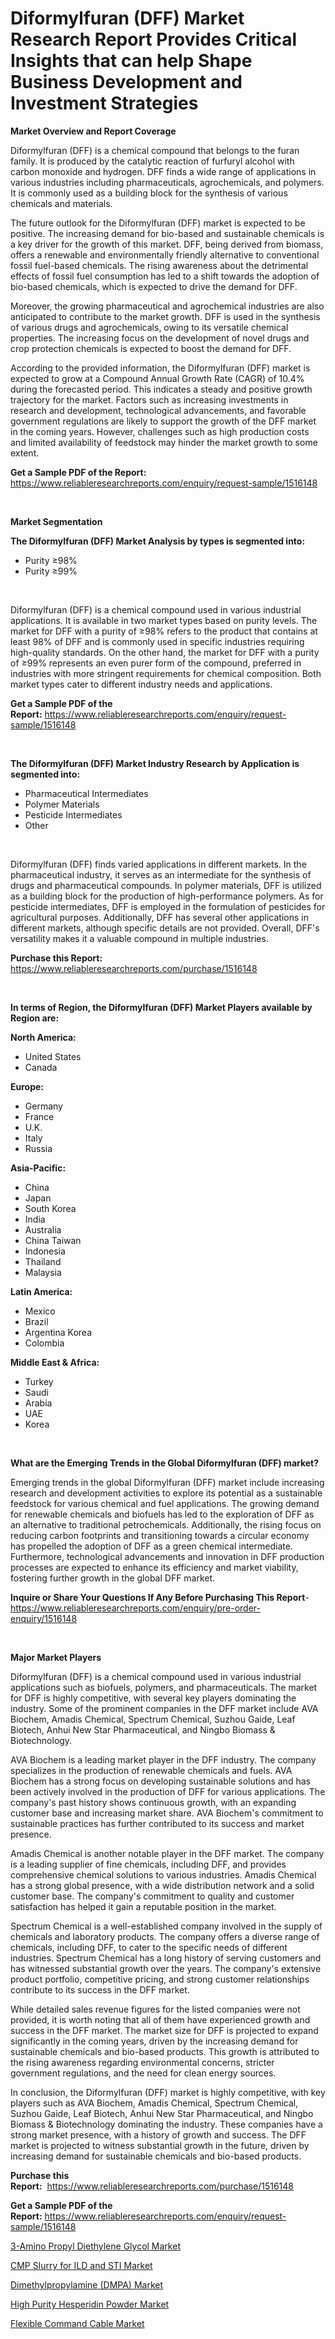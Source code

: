 <p><h1>Diformylfuran (DFF) Market Research Report Provides Critical Insights that can help Shape Business Development and Investment Strategies</h1></p><p><strong>Market Overview and Report Coverage</strong></p>
<p><p>Diformylfuran (DFF) is a chemical compound that belongs to the furan family. It is produced by the catalytic reaction of furfuryl alcohol with carbon monoxide and hydrogen. DFF finds a wide range of applications in various industries including pharmaceuticals, agrochemicals, and polymers. It is commonly used as a building block for the synthesis of various chemicals and materials.</p><p>The future outlook for the Diformylfuran (DFF) market is expected to be positive. The increasing demand for bio-based and sustainable chemicals is a key driver for the growth of this market. DFF, being derived from biomass, offers a renewable and environmentally friendly alternative to conventional fossil fuel-based chemicals. The rising awareness about the detrimental effects of fossil fuel consumption has led to a shift towards the adoption of bio-based chemicals, which is expected to drive the demand for DFF.</p><p>Moreover, the growing pharmaceutical and agrochemical industries are also anticipated to contribute to the market growth. DFF is used in the synthesis of various drugs and agrochemicals, owing to its versatile chemical properties. The increasing focus on the development of novel drugs and crop protection chemicals is expected to boost the demand for DFF.</p><p>According to the provided information, the Diformylfuran (DFF) market is expected to grow at a Compound Annual Growth Rate (CAGR) of 10.4% during the forecasted period. This indicates a steady and positive growth trajectory for the market. Factors such as increasing investments in research and development, technological advancements, and favorable government regulations are likely to support the growth of the DFF market in the coming years. However, challenges such as high production costs and limited availability of feedstock may hinder the market growth to some extent.</p></p>
<p><strong>Get a Sample PDF of the Report:</strong> <a href="https://www.reliableresearchreports.com/enquiry/request-sample/1516148">https://www.reliableresearchreports.com/enquiry/request-sample/1516148</a></p>
<p>&nbsp;</p>
<p><strong>Market Segmentation</strong></p>
<p><strong>The Diformylfuran (DFF) Market Analysis by types is segmented into:</strong></p>
<p><ul><li>Purity ≥98%</li><li>Purity ≥99%</li></ul></p>
<p>&nbsp;</p>
<p><p>Diformylfuran (DFF) is a chemical compound used in various industrial applications. It is available in two market types based on purity levels. The market for DFF with a purity of ≥98% refers to the product that contains at least 98% of DFF and is commonly used in specific industries requiring high-quality standards. On the other hand, the market for DFF with a purity of ≥99% represents an even purer form of the compound, preferred in industries with more stringent requirements for chemical composition. Both market types cater to different industry needs and applications.</p></p>
<p><strong>Get a Sample PDF of the Report:</strong>&nbsp;<a href="https://www.reliableresearchreports.com/enquiry/request-sample/1516148">https://www.reliableresearchreports.com/enquiry/request-sample/1516148</a></p>
<p>&nbsp;</p>
<p><strong>The Diformylfuran (DFF) Market Industry Research by Application is segmented into:</strong></p>
<p><ul><li>Pharmaceutical Intermediates</li><li>Polymer Materials</li><li>Pesticide Intermediates</li><li>Other</li></ul></p>
<p>&nbsp;</p>
<p><p>Diformylfuran (DFF) finds varied applications in different markets. In the pharmaceutical industry, it serves as an intermediate for the synthesis of drugs and pharmaceutical compounds. In polymer materials, DFF is utilized as a building block for the production of high-performance polymers. As for pesticide intermediates, DFF is employed in the formulation of pesticides for agricultural purposes. Additionally, DFF has several other applications in different markets, although specific details are not provided. Overall, DFF's versatility makes it a valuable compound in multiple industries.</p></p>
<p><strong>Purchase this Report:</strong>&nbsp; <a href="https://www.reliableresearchreports.com/purchase/1516148">https://www.reliableresearchreports.com/purchase/1516148</a></p>
<p>&nbsp;</p>
<p><strong>In terms of Region, the Diformylfuran (DFF) Market Players available by Region are:</strong></p>
<p>
    <p> <strong> North America: </strong>
        <ul>
            <li>United States</li>
            <li>Canada</li>
        </ul>
        </p> 
    <p> <strong> Europe: </strong>
        <ul>
            <li>Germany</li>
            <li>France</li>
            <li>U.K.</li>
            <li>Italy</li>
            <li>Russia</li>
        </ul>
        </p> 
    <p> <strong> Asia-Pacific: </strong>
        <ul>
            <li>China</li>
            <li>Japan</li>
            <li>South Korea</li>
            <li>India</li>
            <li>Australia</li>
            <li>China Taiwan</li>
            <li>Indonesia</li>
            <li>Thailand</li>
            <li>Malaysia</li>
        </ul>
        </p> 
    <p> <strong> Latin America: </strong>
        <ul>
            <li>Mexico</li>
            <li>Brazil</li>
            <li>Argentina Korea</li>
            <li>Colombia</li>
        </ul>
        </p> 
    <p> <strong> Middle East & Africa: </strong>
        <ul>
            <li>Turkey</li>
            <li>Saudi</li>
            <li>Arabia</li>
            <li>UAE</li>
            <li>Korea</li>
        </ul>
    </p>
    </p>
<p>&nbsp;</p>
<p><strong>What are the Emerging Trends in the Global Diformylfuran (DFF) market?</strong></p>
<p><p>Emerging trends in the global Diformylfuran (DFF) market include increasing research and development activities to explore its potential as a sustainable feedstock for various chemical and fuel applications. The growing demand for renewable chemicals and biofuels has led to the exploration of DFF as an alternative to traditional petrochemicals. Additionally, the rising focus on reducing carbon footprints and transitioning towards a circular economy has propelled the adoption of DFF as a green chemical intermediate. Furthermore, technological advancements and innovation in DFF production processes are expected to enhance its efficiency and market viability, fostering further growth in the global DFF market.</p></p>
<p><strong>Inquire or Share Your Questions If Any Before Purchasing This Report</strong>- <a href="https://www.reliableresearchreports.com/enquiry/pre-order-enquiry/1516148">https://www.reliableresearchreports.com/enquiry/pre-order-enquiry/1516148</a></p>
<p>&nbsp;</p>
<p><strong>Major Market Players</strong></p>
<p><p>Diformylfuran (DFF) is a chemical compound used in various industrial applications such as biofuels, polymers, and pharmaceuticals. The market for DFF is highly competitive, with several key players dominating the industry. Some of the prominent companies in the DFF market include AVA Biochem, Amadis Chemical, Spectrum Chemical, Suzhou Gaide, Leaf Biotech, Anhui New Star Pharmaceutical, and Ningbo Biomass & Biotechnology.</p><p>AVA Biochem is a leading market player in the DFF industry. The company specializes in the production of renewable chemicals and fuels. AVA Biochem has a strong focus on developing sustainable solutions and has been actively involved in the production of DFF for various applications. The company's past history shows continuous growth, with an expanding customer base and increasing market share. AVA Biochem's commitment to sustainable practices has further contributed to its success and market presence.</p><p>Amadis Chemical is another notable player in the DFF market. The company is a leading supplier of fine chemicals, including DFF, and provides comprehensive chemical solutions to various industries. Amadis Chemical has a strong global presence, with a wide distribution network and a solid customer base. The company's commitment to quality and customer satisfaction has helped it gain a reputable position in the market.</p><p>Spectrum Chemical is a well-established company involved in the supply of chemicals and laboratory products. The company offers a diverse range of chemicals, including DFF, to cater to the specific needs of different industries. Spectrum Chemical has a long history of serving customers and has witnessed substantial growth over the years. The company's extensive product portfolio, competitive pricing, and strong customer relationships contribute to its success in the DFF market.</p><p>While detailed sales revenue figures for the listed companies were not provided, it is worth noting that all of them have experienced growth and success in the DFF market. The market size for DFF is projected to expand significantly in the coming years, driven by the increasing demand for sustainable chemicals and bio-based products. This growth is attributed to the rising awareness regarding environmental concerns, stricter government regulations, and the need for clean energy sources.</p><p>In conclusion, the Diformylfuran (DFF) market is highly competitive, with key players such as AVA Biochem, Amadis Chemical, Spectrum Chemical, Suzhou Gaide, Leaf Biotech, Anhui New Star Pharmaceutical, and Ningbo Biomass & Biotechnology dominating the industry. These companies have a strong market presence, with a history of growth and success. The DFF market is projected to witness substantial growth in the future, driven by increasing demand for sustainable chemicals and bio-based products.</p></p>
<p><strong>Purchase this Report:</strong>&nbsp;&nbsp;<a href="https://www.reliableresearchreports.com/purchase/1516148">https://www.reliableresearchreports.com/purchase/1516148</a></p>
<p></p>
<p><strong>Get a Sample PDF of the Report:</strong>&nbsp;<a href="https://www.reliableresearchreports.com/enquiry/request-sample/1516148">https://www.reliableresearchreports.com/enquiry/request-sample/1516148</a></p>
<p><p><a href="https://github.com/dziulagalemab/Market-Research-Report-List-2/blob/main/3-amino-propyl-diethylene-glycol-market.md">3-Amino Propyl Diethylene Glycol Market</a></p><p><a href="https://github.com/jonneygiverf/Market-Research-Report-List-2/blob/main/cmp-slurry-for-ild-and-sti-market.md">CMP Slurry for ILD and STI Market</a></p><p><a href="https://github.com/abbypearson7765/Market-Research-Report-List-2/blob/main/dimethylpropylamine-dmpa-market.md">Dimethylpropylamine (DMPA) Market</a></p><p><a href="https://github.com/grishafomin4852/Market-Research-Report-List-2/blob/main/high-purity-hesperidin-powder-market.md">High Purity Hesperidin Powder Market</a></p><p><a href="https://github.com/prosalinda88/Market-Research-Report-List-2/blob/main/flexible-command-cable-market.md">Flexible Command Cable Market</a></p></p>